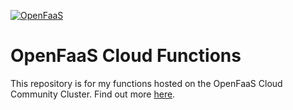 [![OpenFaaS](https://img.shields.io/badge/openfaas-cloud-blue.svg)](https://www.openfaas.com)

# OpenFaaS Cloud Functions
 
This repository is for my functions hosted on the OpenFaaS Cloud Community Cluster. Find out more [here](https://github.com/openfaas/openfaas-cloud).